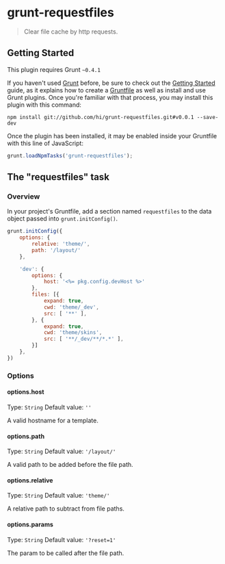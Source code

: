 # grunt-requestfiles

> Clear file cache by http requests.

## Getting Started
This plugin requires Grunt `~0.4.1`

If you haven't used [Grunt](http://gruntjs.com/) before, be sure to check out the [Getting Started](http://gruntjs.com/getting-started) guide, as it explains how to create a [Gruntfile](http://gruntjs.com/sample-gruntfile) as well as install and use Grunt plugins. Once you're familiar with that process, you may install this plugin with this command:

```shell
npm install git://github.com/hi/grunt-requestfiles.git#v0.0.1 --save-dev
```

Once the plugin has been installed, it may be enabled inside your Gruntfile with this line of JavaScript:

```js
grunt.loadNpmTasks('grunt-requestfiles');
```

## The "requestfiles" task

### Overview
In your project's Gruntfile, add a section named `requestfiles` to the data object passed into `grunt.initConfig()`.

```js
grunt.initConfig({
    options: {
        relative: 'theme/',
        path: '/layout/'
    },

    'dev': {
        options: {
            host: '<%= pkg.config.devHost %>'
        },
        files: [{
            expand: true,
            cwd: 'theme/_dev',
            src: [ '**' ],
        }, {
            expand: true,
            cwd: 'theme/skins',
            src: [ '**/_dev/**/*.*' ],
        }]
    },
})
```

### Options

#### options.host
Type: `String`
Default value: `''`

A valid hostname for a template.

#### options.path
Type: `String`
Default value: `'/layout/'`

A valid path to be added before the file path.

#### options.relative
Type: `String`
Default value: `'theme/'`

A relative path to subtract from file paths.

#### options.params
Type: `String`
Default value: `'?reset=1'`

The param to be called after the file path.



